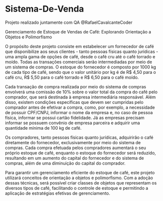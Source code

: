 # Sistema-De-Venda 
Projeto realizado juntamente com QA @RafaelCavalcanteCoder

Gerenciamento de Estoque de Vendas de Café: Explorando Orientação a Objetos e Polimorfismo

O propósito deste projeto consiste em estabelecer um fornecedor de café que disponibilize aos seus clientes - tanto pessoas físicas quanto jurídicas - uma ampla gama de opções de café, desde o café cru até o café torrado e moído. Todas as transações comerciais serão intermediadas por meio de um sistema de compras. O estoque do fornecedor é composto por 1000 kg de cada tipo de café, sendo que o valor unitário por kg é de R$ 4,50 para o café cru, R$ 5,50 para o café torrado e R$ 6,50 para o café moído.

Cada transação de compra realizada por meio do sistema de compras envolverá uma comissão de 10% sobre o valor total da compra do café pelo comprador, que será destinada à empresa intermediária responsável. Além disso, existem condições específicas que devem ser cumpridas pelo comprador antes de efetivar a compra, como, por exemplo, a necessidade de possuir CPF/CNPJ, informar o nome da empresa e, no caso de pessoa física, informar se possui cartão fidelidade. Já as empresas precisam informar se possuem convênio de empresa parceira e adquirir uma quantidade mínima de 100 kg de café.

Os compradores, tanto pessoas físicas quanto jurídicas, adquirirão o café diretamente do fornecedor, exclusivamente por meio do sistema de compras. Cada compra efetuada pelos compradores aumentará o seu próprio estoque de café, enquanto o estoque do fornecedor será reduzido, resultando em um aumento do capital do fornecedor e do sistema de compras, além de uma diminuição do capital do comprador.

Para garantir um gerenciamento eficiente do estoque de café, este projeto utilizará conceitos de orientação a objetos e polimorfismo. Com a adoção dessas técnicas, será possível criar classes de objetos que representam os diversos tipos de café, facilitando o controle de estoque e permitindo a aplicação de estratégias efetivas de gerenciamento.
